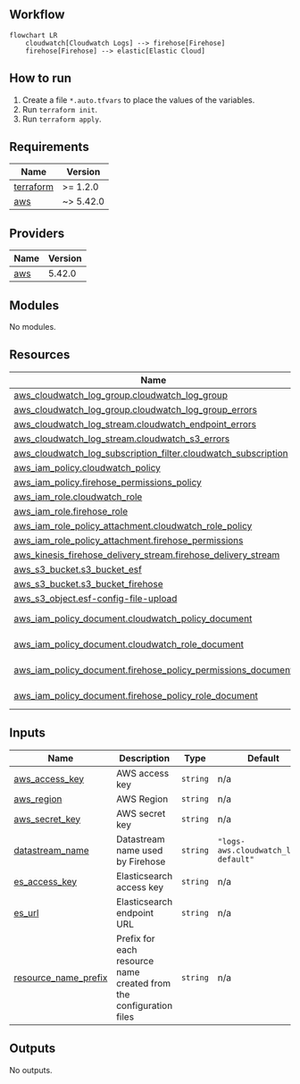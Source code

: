 ## Workflow

```mermaid
flowchart LR
    cloudwatch[Cloudwatch Logs] --> firehose[Firehose]
    firehose[Firehose] --> elastic[Elastic Cloud]
```

## How to run

1. Create a file `*.auto.tfvars` to place the values of the variables.
2. Run `terraform init`.
3. Run `terraform apply`.


<!-- Output of terraform-docs markdown -->

## Requirements

| Name | Version |
|------|---------|
| <a name="requirement_terraform"></a> [terraform](#requirement\_terraform) | >= 1.2.0 |
| <a name="requirement_aws"></a> [aws](#requirement\_aws) | ~> 5.42.0 |

## Providers

| Name | Version |
|------|---------|
| <a name="provider_aws"></a> [aws](#provider\_aws) | 5.42.0 |

## Modules

No modules.

## Resources

| Name | Type |
|------|------|
| [aws_cloudwatch_log_group.cloudwatch_log_group](https://registry.terraform.io/providers/hashicorp/aws/latest/docs/resources/cloudwatch_log_group) | resource |
| [aws_cloudwatch_log_group.cloudwatch_log_group_errors](https://registry.terraform.io/providers/hashicorp/aws/latest/docs/resources/cloudwatch_log_group) | resource |
| [aws_cloudwatch_log_stream.cloudwatch_endpoint_errors](https://registry.terraform.io/providers/hashicorp/aws/latest/docs/resources/cloudwatch_log_stream) | resource |
| [aws_cloudwatch_log_stream.cloudwatch_s3_errors](https://registry.terraform.io/providers/hashicorp/aws/latest/docs/resources/cloudwatch_log_stream) | resource |
| [aws_cloudwatch_log_subscription_filter.cloudwatch_subscription](https://registry.terraform.io/providers/hashicorp/aws/latest/docs/resources/cloudwatch_log_subscription_filter) | resource |
| [aws_iam_policy.cloudwatch_policy](https://registry.terraform.io/providers/hashicorp/aws/latest/docs/resources/iam_policy) | resource |
| [aws_iam_policy.firehose_permissions_policy](https://registry.terraform.io/providers/hashicorp/aws/latest/docs/resources/iam_policy) | resource |
| [aws_iam_role.cloudwatch_role](https://registry.terraform.io/providers/hashicorp/aws/latest/docs/resources/iam_role) | resource |
| [aws_iam_role.firehose_role](https://registry.terraform.io/providers/hashicorp/aws/latest/docs/resources/iam_role) | resource |
| [aws_iam_role_policy_attachment.cloudwatch_role_policy](https://registry.terraform.io/providers/hashicorp/aws/latest/docs/resources/iam_role_policy_attachment) | resource |
| [aws_iam_role_policy_attachment.firehose_permissions](https://registry.terraform.io/providers/hashicorp/aws/latest/docs/resources/iam_role_policy_attachment) | resource |
| [aws_kinesis_firehose_delivery_stream.firehose_delivery_stream](https://registry.terraform.io/providers/hashicorp/aws/latest/docs/resources/kinesis_firehose_delivery_stream) | resource |
| [aws_s3_bucket.s3_bucket_esf](https://registry.terraform.io/providers/hashicorp/aws/latest/docs/resources/s3_bucket) | resource |
| [aws_s3_bucket.s3_bucket_firehose](https://registry.terraform.io/providers/hashicorp/aws/latest/docs/resources/s3_bucket) | resource |
| [aws_s3_object.esf-config-file-upload](https://registry.terraform.io/providers/hashicorp/aws/latest/docs/resources/s3_object) | resource |
| [aws_iam_policy_document.cloudwatch_policy_document](https://registry.terraform.io/providers/hashicorp/aws/latest/docs/data-sources/iam_policy_document) | data source |
| [aws_iam_policy_document.cloudwatch_role_document](https://registry.terraform.io/providers/hashicorp/aws/latest/docs/data-sources/iam_policy_document) | data source |
| [aws_iam_policy_document.firehose_policy_permissions_document](https://registry.terraform.io/providers/hashicorp/aws/latest/docs/data-sources/iam_policy_document) | data source |
| [aws_iam_policy_document.firehose_policy_role_document](https://registry.terraform.io/providers/hashicorp/aws/latest/docs/data-sources/iam_policy_document) | data source |

## Inputs

| Name | Description | Type | Default | Required |
|------|-------------|------|---------|:--------:|
| <a name="input_aws_access_key"></a> [aws\_access\_key](#input\_aws\_access\_key) | AWS access key | `string` | n/a | yes |
| <a name="input_aws_region"></a> [aws\_region](#input\_aws\_region) | AWS Region | `string` | n/a | yes |
| <a name="input_aws_secret_key"></a> [aws\_secret\_key](#input\_aws\_secret\_key) | AWS secret key | `string` | n/a | yes |
| <a name="input_datastream_name"></a> [datastream\_name](#input\_datastream\_name) | Datastream name used by Firehose | `string` | `"logs-aws.cloudwatch_logs-default"` | no |
| <a name="input_es_access_key"></a> [es\_access\_key](#input\_es\_access\_key) | Elasticsearch access key | `string` | n/a | yes |
| <a name="input_es_url"></a> [es\_url](#input\_es\_url) | Elasticsearch endpoint URL | `string` | n/a | yes |
| <a name="input_resource_name_prefix"></a> [resource\_name\_prefix](#input\_resource\_name\_prefix) | Prefix for each resource name created from the configuration files | `string` | n/a | yes |

## Outputs

No outputs.


<!-- End of output -->